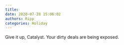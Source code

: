 ```yaml
---
title: 
date: 2020-07-28 15:06:02
authors: Ripp
categories: Holiday
---
```


 Give it up, Catalyst.  Your dirty deals are being exposed.